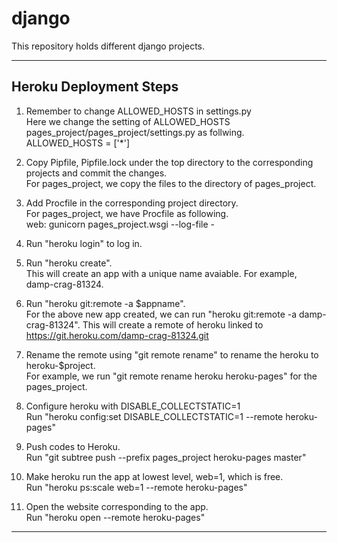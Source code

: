 # django
This repository holds different django projects.

****
## Heroku Deployment Steps
1. Remember to change ALLOWED_HOSTS in settings.py  
   Here we change the setting of ALLOWED_HOSTS
   pages_project/pages_project/settings.py as follwing.  
   ALLOWED_HOSTS = ['*'] 

2. Copy Pipfile, Pipfile.lock under the top directory to the corresponding  
   projects and commit the changes.  
   For pages_project, we copy the files to the directory of pages_project.  

3. Add Procfile in the corresponding project directory.  
   For pages_project, we have Procfile as following.  
   web: gunicorn pages_project.wsgi --log-file -
2. Run "heroku login" to log in.  

3. Run "heroku create".  
   This will create an app with a unique name avaiable. For example,
   damp-crag-81324. 

4. Run "heroku git:remote -a $appname".  
   For the above new app created, we can run "heroku git:remote -a
   damp-crag-81324". This will create a remote of heroku linked to
   https://git.heroku.com/damp-crag-81324.git

5. Rename the remote using "git remote rename" to rename the heroku to
   heroku-$project.  
   For example, we run "git remote rename heroku heroku-pages" for the
   pages_project. 

6. Configure heroku with DISABLE_COLLECTSTATIC=1  
   Run "heroku config:set DISABLE_COLLECTSTATIC=1 --remote heroku-pages"

7. Push codes to Heroku.  
   Run "git subtree push --prefix pages_project heroku-pages master"

8. Make heroku run the app at lowest level, web=1, which is free.  
   Run "heroku ps:scale web=1 --remote heroku-pages"

9. Open the website corresponding to the app.  
   Run "heroku open --remote heroku-pages"     
****